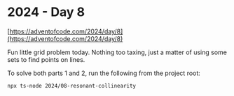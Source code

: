 # 2024 - Day 8

[https://adventofcode.com/2024/day/8](https://adventofcode.com/2024/day/8)

Fun little grid problem today. Nothing too taxing, just a matter of using
some sets to find points on lines.

To solve both parts 1 and 2, run the following from the project root:

```sh
npx ts-node 2024/08-resonant-collinearity
```
